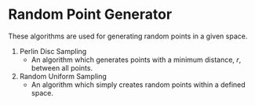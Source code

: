 # Random Point Generator
These algorithms are used for generating 
random points in a given space.

1. Perlin Disc Sampling
    - An algorithm which generates points with
      a minimum distance, *r*, between all points.
2. Random Uniform Sampling
    - An algorithm which simply creates random
      points within a defined space.